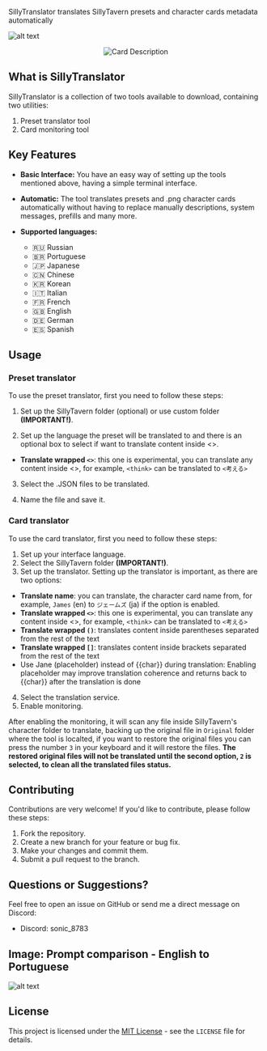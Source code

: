 SillyTranslator translates SillyTavern presets and character cards metadata automatically

![alt text](https://files.catbox.moe/gv9j3i.png "Card Message")

<p align="center">
  <img src="https://files.catbox.moe/2hhlx7.png" alt="Card Description">
</p>

## What is SillyTranslator

SillyTranslator is a collection of two tools available to download, containing two utilities:

1. Preset translator tool
2. Card monitoring tool

## Key Features

*   **Basic Interface:** You have an easy way of setting up the tools mentioned above, having a simple terminal interface.
*   **Automatic:** The tool translates presets and .png character cards automatically without having to replace manually descriptions, system messages, prefills and many more.

* **Supported languages:** 
  * 🇷🇺 Russian
  * 🇧🇷 Portuguese
  * 🇯🇵 Japanese
  * 🇨🇳 Chinese
  * 🇰🇷 Korean
  * 🇮🇹 Italian
  * 🇫🇷 French
  * 🇬🇧 English
  * 🇩🇪 German
  * 🇪🇸 Spanish

## Usage

### Preset translator
To use the preset translator, first you need to follow these steps:

1. Set up the SillyTavern folder (optional) or use custom folder **(IMPORTANT!)**.

2. Set up the language the preset will be translated to and there is an optional box to select if want to translate content inside <>.
* **Translate wrapped `<>`**: this one is experimental, you can translate any content inside <>, for example, `<think>` can be translated to `<考える>`

3. Select the .JSON files to be translated.

4. Name the file and save it.

### Card translator
To use the card translator, first you need to follow these steps:

1. Set up your interface language.
1. Select the SillyTavern folder **(IMPORTANT!)**.
3. Set up the translator.
Setting up the translator is important, as there are two options:
* **Translate name**: you can translate, the character card name from, for example, `James` (en) to `ジェームズ` (ja) if the option is enabled.
* **Translate wrapped `<>`**: this one is experimental, you can translate any content inside <>, for example, `<think>` can be translated to `<考える>`
* **Translate wrapped `()`**: translates content inside parentheses separated from the rest of the text
* **Translate wrapped `[]`**: translates content inside brackets separated from the rest of the text
* Use Jane (placeholder) instead of {{char}} during translation: Enabling placeholder may improve translation coherence and returns back to {{char}} after the translation is done
  
4. Select the translation service.
5. Enable monitoring.

After enabling the monitoring, it will scan any file inside SillyTavern's character folder to translate, backing up the original file in `Original` folder where the tool is localted, if you want to restore the original files you can press the number `3` in your keyboard and it will restore the files. **The restored original files will not be translated until the second option, `2` is selected, to clean all the translated files status.**

## Contributing

Contributions are very welcome! If you'd like to contribute, please follow these steps:

1. Fork the repository.
2. Create a new branch for your feature or bug fix.
3. Make your changes and commit them.
4. Submit a pull request to the branch.

## Questions or Suggestions?

Feel free to open an issue on GitHub or send me a direct message on Discord:

*   Discord: sonic\_8783

## Image: Prompt comparison - English to Portuguese

![alt text](https://files.catbox.moe/ga0w87.png "Preset")

## License

This project is licensed under the [MIT License](./LICENSE) - see the `LICENSE` file for details.
